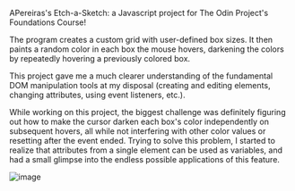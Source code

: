 APereiras's Etch-a-Sketch: a Javascript project for The Odin Project's Foundations Course!

The program creates a custom grid with user-defined box sizes. It then paints a random color in each box the mouse hovers, darkening the colors by repeatedly hovering a previously colored box.

This project gave me a much clearer understanding of the fundamental DOM manipulation tools at my disposal (creating and editing elements, changing attributes, using event listeners, etc.).

While working on this project, the biggest challenge was definitely figuring out how to make the cursor darken each box's color independently on subsequent hovers, all while not interfering with other color values or resetting after the event ended. Trying to solve this problem, I started to realize that attributes from a single element can be used as variables, and had a small glimpse into the endless possible applications of this feature.   

![image](https://user-images.githubusercontent.com/99130611/193568742-b9198d92-485d-4411-98d5-43faed9f9eff.png)
